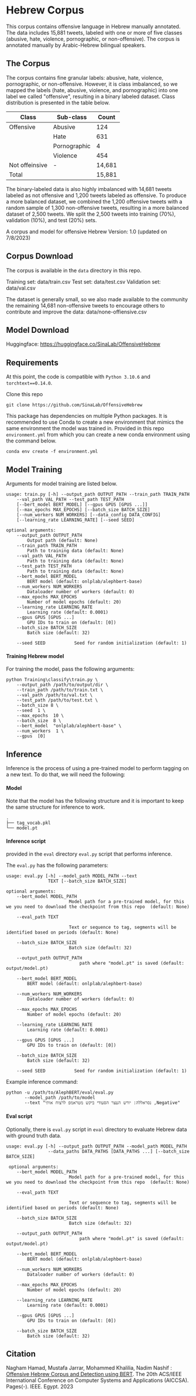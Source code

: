 # Hebrew Corpus

This corpus contains offensive language in Hebrew manually annotated. The data includes 15,881 tweets, labeled with one or more of five classes (abusive, hate, violence, pornographic, or non-offensive). The corpus is annotated manually by Arabic-Hebrew bilingual speakers.

## The Corpus

The corpus contains fine granular labels: abusive, hate, violence, pornographic, or non-offensive. However, it is class imbalanced, so we mapped the labels (hate, abusive, violence, and pornographic) into one label we called "offensive", resulting in a binary labeled dataset. Class distribution is presented in the table below.

| Class          | Sub-class    | Count  |
| -------------- | ------------ | ------ |
| Offensive      | Abusive      | 124    |
|                | Hate         | 631    |
|                | Pornographic | 4      |
|                | Violence     | 454    |
| Not offeinsive | -            | 14,681 |
| Total          |              | 15,881 |

The binary-labeled data is also highly imbalanced with 14,681 tweets labeled as not offensive and 1,200 tweets labeled as offensive. To produce a more balanced dataset, we combined the 1,200 offensive tweets with a random sample of 1,300 non-offensive tweets, resulting in a more balanced dataset of 2,500 tweets. We split the 2,500 tweets into training (70%), validation (10%), and test (20%) sets.

A corpus and model for offensive Hebrew
Version: 1.0 (updated on 7/8/2023)


## Corpus Download

The corpus is available in the `data` directory in this repo.

Training set: data/train.csv
Test set: data/test.csv
Validation set: data/val.csv

The dataset is generally small, so we also made available to the community the remaining 14,681 non-offensive tweets to encourage others to contribute and improve the data: data/none-offiensive.csv

## Model Download

Huggingface: https://huggingface.co/SinaLab/OffensiveHebrew

## Requirements

At this point, the code is compatible with `Python 3.10.6` and `torchtext==0.14.0`.

Clone this repo

    git clone https://github.com/SinaLab/OffensiveHebrew

This package has dependencies on multiple Python packages. It is recommended to use Conda to create a new environment that mimics the same environment the model was trained in. Provided in this repo `environment.yml` from which you can create a new conda environment using the command below.

    conda env create -f environment.yml

## Model Training

Arguments for model training are listed below. 

    usage: train.py [-h] --output_path OUTPUT_PATH --train_path TRAIN_PATH
        --val_path VAL_PATH --test_path TEST_PATH
        [--bert_model BERT_MODEL] [--gpus GPUS [GPUS ...]]
        [--max_epochs MAX_EPOCHS] [--batch_size BATCH_SIZE]
        [--num_workers NUM_WORKERS] [--data_config DATA_CONFIG]
        [--learning_rate LEARNING_RATE] [--seed SEED]

    optional arguments:
        --output_path OUTPUT_PATH
            Output path (default: None)
        --train_path TRAIN_PATH
            Path to training data (default: None)
        --val_path VAL_PATH
            Path to training data (default: None)
        --test_path TEST_PATH
            Path to training data (default: None)
        --bert_model BERT_MODEL
            BERT model (default: onlplab/alephbert-base)
		--num_workers NUM_WORKERS
            Dataloader number of workers (default: 0)
		--max_epochs MAX_EPOCHS
			Number of model epochs (default: 20)
		--learning_rate LEARNING_RATE
			Learning rate (default: 0.0001)
        --gpus GPUS [GPUS ...]
            GPU IDs to train on (default: [0])
        --batch_size BATCH_SIZE
            Batch size (default: 32)

        --seed SEED           Seed for random initialization (default: 1)

#### Training Hebrew model
For training the model, pass the following arguments:

    python Training\classify\train.py \
        --output_path /path/to/output/dir \
        --train_path /path/to/train.txt \
        --val_path /path/to/val.txt \
        --test_path /path/to/test.txt \
        --batch_size 8 \
    	--seed  1 \
		--max_epochs  10 \
		--batch_size  8 \
		--bert_model  "onlplab/alephbert-base" \
		--num_workers  1 \
		--gpus  [0] 
## Inference

Inference is the process of using a pre-trained model to perform tagging on a new text. To do that, we will
need the following:

#### Model

Note that the model has the following structure and it is important to keep the same structure for inference to work.

    .
    ├── tag_vocab.pkl
    └── model.pt

#### Inference script

provided in the `eval` directory `eval.py` script that performs inference.

The `eval.py` has the following parameters:

    usage: eval.py [-h] --model_path MODEL_PATH --text
                    TEXT [--batch_size BATCH_SIZE]

    optional arguments:
		--bert_model MODEL_PATH
                            Model path for a pre-trained model, for this we you need to download the checkpoint from this repo  (default: None)
							
		--eval_path TEXT  

							Text or sequence to tag, segments will be identified based on periods (default: None)
							
		--batch_size BATCH_SIZE
                            Batch size (default: 32)
							
		--output_path OUTPUT_PATH
    							path where "model.pt" is saved (default: output/model.pt)
	
		--bert_model BERT_MODEL
            BERT model (default: onlplab/alephbert-base)
			
		--num_workers NUM_WORKERS
            Dataloader number of workers (default: 0)
			
		--max_epochs MAX_EPOCHS
			Number of model epochs (default: 20)
			
		--learning_rate LEARNING_RATE
			Learning rate (default: 0.0001)
			
        --gpus GPUS [GPUS ...]
            GPU IDs to train on (default: [0])
			
        --batch_size BATCH_SIZE
            Batch size (default: 32)

        --seed SEED           Seed for random initialization (default: 1)

Example inference command:

    python -u /path/to/AlephBERT/eval/eval.py
           --model_path /path/to/model
           --text "נסראללה: יורש העצר הסעודי ביקש מטראמפ לרצוח אותי ,Negative"

#### Eval script

Optionally, there is `eval.py` script in `eval` directory to evaluate Hebrew data with ground truth data.

    usage: eval.py [-h] --output_path OUTPUT_PATH --model_path MODEL_PATH
                    --data_paths DATA_PATHS [DATA_PATHS ...] [--batch_size BATCH_SIZE]

     optional arguments:
		--bert_model MODEL_PATH
                            Model path for a pre-trained model, for this we you need to download the checkpoint from this repo  (default: None)
							
		--eval_path TEXT  

							Text or sequence to tag, segments will be identified based on periods (default: None)
							
		--batch_size BATCH_SIZE
                            Batch size (default: 32)
							
		--output_path OUTPUT_PATH
    							path where "model.pt" is saved (default: output/model.pt)
	
		--bert_model BERT_MODEL
            BERT model (default: onlplab/alephbert-base)
			
		--num_workers NUM_WORKERS
            Dataloader number of workers (default: 0)
			
		--max_epochs MAX_EPOCHS
			Number of model epochs (default: 20)
			
		--learning_rate LEARNING_RATE
			Learning rate (default: 0.0001)
			
        --gpus GPUS [GPUS ...]
            GPU IDs to train on (default: [0])
			
        --batch_size BATCH_SIZE
            Batch size (default: 32)

## Citation

Nagham Hamad, Mustafa Jarrar, Mohammed Khalilia, Nadim Nashif : [Offensive Hebrew Corpus and Detection using BERT](http://www.jarrar.info/publications/HJKN23). The 20th ACS/IEEE International Conference on Computer Systems and Applications (AICCSA). Pages(-). IEEE. Egypt. 2023

